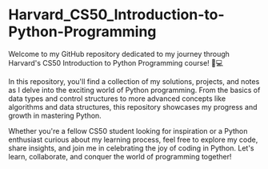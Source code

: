 # Harvard_CS50_Introduction-to-Python-Programming
Welcome to my GitHub repository dedicated to my journey through Harvard's CS50 Introduction to Python Programming course! 🐍💻

In this repository, you'll find a collection of my solutions, projects, and notes as I delve into the exciting world of Python programming. From the basics of data types and control structures to more advanced concepts like algorithms and data structures, this repository showcases my progress and growth in mastering Python.

Whether you're a fellow CS50 student looking for inspiration or a Python enthusiast curious about my learning process, feel free to explore my code, share insights, and join me in celebrating the joy of coding in Python. Let's learn, collaborate, and conquer the world of programming together!
